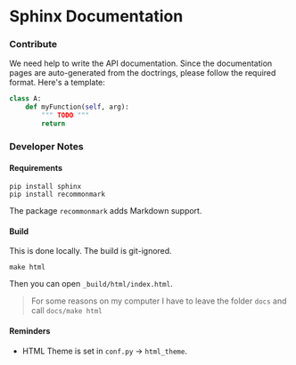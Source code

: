 # Sphinx Documentation
### Contribute
We need help to write the API documentation. 
Since the documentation pages are auto-generated from the doctrings, 
please follow the required format. Here's a template:
```python
class A:
    def myFunction(self, arg):
        """ TODO """
        return 
```
### Developer Notes
#### Requirements
```
pip install sphinx
pip install recommonmark
```
The package `recommonmark` adds Markdown support.

#### Build
This is done locally. The build is git-ignored. 
```
make html
```
Then you can open `_build/html/index.html`.

> For some reasons on my computer I have to leave the folder `docs` and call `docs/make html`

#### Reminders
- HTML Theme is set in `conf.py` -> `html_theme`.
